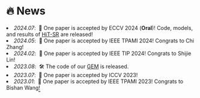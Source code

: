 # 🔥 News
<!-- - *2023.07*: &nbsp;🎉 One paper is accepted by ICCV 2023!
- *2023.01*: &nbsp;🎉 One paper is accepted by IEEE TPAMI 2023!
- *2022.12*: &nbsp;🎉 One paper is accepted by IEEE TSP 2022!
- *2022.12*: &nbsp;🎉 One paper is accepted by IEEE TPAMI 2022!
- *2022.04*: &nbsp;🛠️ The code of our [EVDI](https://github.com/XiangZ-0/EVDI) is released.
- *2022.03*: &nbsp;🛠️ The code of our [EF-SAI](https://github.com/smjsc/EF-SAI) is released.
- *2022.03*: &nbsp;🎉 Two papers are accepted by CVPR 2022!
- *2021.07*: &nbsp;🛠️ The code of our [E-SAI](https://github.com/dvs-whu/E-SAI) is released.
- *2021.06*: &nbsp;🍾 Our work is selected as one of the [best paper candidates](https://cvpr2021.thecvf.com/node/290) by CVPR 2021!
- *2021.03*: &nbsp;🎉 One paper is accepted by CVPR 2021! -->

<div style="overflow: auto; height: 180px;">
<li> <em>2024.07</em>: &nbsp;🎉 One paper is accepted by ECCV 2024 (<b>Oral</b>)! Code, models, and results of <a href="https://github.com/XiangZ-0/HiT-SR">HiT-SR</a> are released! </li>
<li> <em>2024.05</em>: &nbsp;🎉 One paper is accepted by IEEE TPAMI 2024! Congrats to Chi Zhang! </li>
<li> <em>2024.02</em>: &nbsp;🎉 One paper is accepted by IEEE TIP 2024! Congrats to Shijie Lin! </li>
<li> <em>2023.08</em>: &nbsp;🛠️ The code of our <a href="https://github.com/XiangZ-0/GEM">GEM</a> is released. </li>
<li> <em>2023.07</em>: &nbsp;🎉 One paper is accepted by ICCV 2023! </li>
<li> <em>2023.01</em>: &nbsp;🎉 One paper is accepted by IEEE TPAMI 2023! Congrats to Bishan Wang! </li>
<li> <em>2022.12</em>: &nbsp;🎉 One paper is accepted by IEEE TSP 2022! </li>
<li> <em>2022.12</em>: &nbsp;🎉 One paper is accepted by IEEE TPAMI 2022! </li>
<li> <em>2022.04</em>: &nbsp;🛠️ The code of our <a href="https://github.com/XiangZ-0/EVDI">EVDI</a> is released. </li>
<li> <em>2022.03</em>: &nbsp;🛠️ The code of our <a href="https://github.com/smjsc/EF-SAI">EF-SAI</a> is released. </li>
<li> <em>2022.03</em>: &nbsp;🎉 Two papers are accepted by CVPR 2022! Congrats to Wei Liao! </li>
<li> <em>2021.07</em>: &nbsp;🛠️ The code of our <a href="https://github.com/dvs-whu/E-SAI">E-SAI</a> is released. </li>
<li> <em>2021.06</em>: &nbsp;🍾 Our work is selected as one of the <a href="https://cvpr2021.thecvf.com/node/290">best paper candidates</a> by CVPR 2021! </li>
<li> <em>2021.03</em>: &nbsp;🎉 One paper is accepted by CVPR 2021 (<b>Oral</b>)! </li>
<!-- </ul> -->
</div>

<!-- <details>
<summary>Click to expand</summary>

- *2021.07*: &nbsp;🛠️ The code of our [E-SAI](https://github.com/dvs-whu/E-SAI) is released.
- *2021.06*: &nbsp;🍾 Our work is selected as one of the [best paper candidates](https://cvpr2021.thecvf.com/node/290) by CVPR 2021!
- *2021.03*: &nbsp;🎉 One paper is accepted by CVPR 2021!

</details> -->